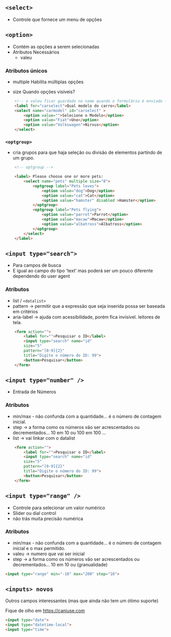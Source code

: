 ## `<select>`

- Controle que fornece um menu de opções

## `<option>`

- Contém as opções a serem selecionadas
- Atributos Necessários
    * valeu

### Atributos únicos

- multiple
    Habilita múltiplas opções

- size
    Quando opções visíveis?

``` HTML
    <!-- o valeu ficar guardado no name quando o formulário é enviado -->
    <label for="carselect">Qual modelo do carro</label>
    <select name="carmodel" id="carselect" >
        <option value="">Selecione o Modelo</option>
        <option value="Fiat">Uno</option>
        <option value="Volkswagen">Nirvus</option>
    </select>
```
### `<optgroup>`

- cria grupos para que haja seleção ou divisão de elementos partindo de um grupo.

```HTML
    <!-- optgroup -->

    <label> Please choose one or more pets:
        <select name="pets" multiple size="8">
            <optgroup label="Pets loves">
                <option value="dog">Dog</option>
                <option value="cat">Cat</option>
                <option value="hamster" disabled >Hamster</option>
            </optgroup>
            <optgroup label="Pets flying">
                <option value="parrot">Parrot</option>
                <option value="macaw">Macaw</option>
                <option value="albatross">Albatross</option>
            </optgroup>
        </select>
    </label>
```

## `<input type="search">`

- Para campos de busca
- E igual ao campo do tipo 'text' mas poderá ser um pouco diferente dependendo do user agent

### Atributos

- list / `<datalist>`
- pattern -> permitir que a expressão que seja inserida possa ser baseada em critérios
- aria-label -> ajuda com acessibilidade, porém fica invisível. leitores de tela.

```HTML
    <form action="">
        <label for="">Pesquisar o ID</label>
        <input type="search" name="id"
        size="5"
        pattern="[0-9]{2}"
        title="Digite o número do ID: 99">
        <button>Pesquisar</button>
    </form>
```


## `<input type="number" />`

- Entrada de Números

### Atributos

- min/max - não confunda com a quantidade... é o número de contagem inicial.
- step -> a forma como os números vão ser acrescentados ou decrementados... 10 em 10 ou 100 em 100 ...
- list -> vai linkar com o datalist

```HTML
    <form action="">
        <label for="">Pesquisar o ID</label>
        <input type="search" name="id"
        size="5"
        pattern="[0-9]{2}"
        title="Digite o número do ID: 99">
        <button>Pesquisar</button>
    </form>
```


## `<input type="range" />`

- Controle para selecionar um valor numérico
- Slider ou dial control
- não trás muita precisão numérica

### Atributos

- min/max - não confunda com a quantidade... é o número de contagem inicial e o max permitido.
- valeu -> numero que vai ser inicial 
- step -> a forma como os números vão ser acrescentados ou decrementados... 10 em 10 ou 
(granualidade)

```HTML
<input type="range" min="-10" max="200" step="10">  
```


## `<inputs> novos`

Outros campos interessantes
(mas que ainda não tem um ótimo suporte)

Fique de olho em https://caniuse.com

``` HTML
<input type="date">
<input type="datetime-local">
<input type="time">
```